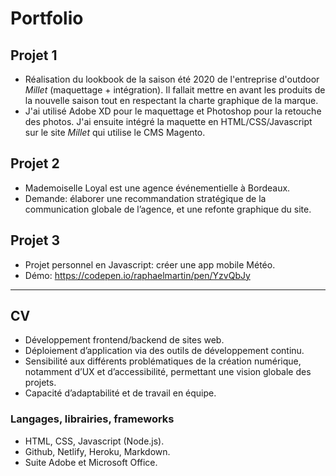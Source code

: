 # Portfolio

## Projet 1
* Réalisation du lookbook de la saison été 2020 de l'entreprise d'outdoor _Millet_ (maquettage + intégration). Il fallait mettre en avant les produits de la nouvelle saison tout en respectant la charte graphique de la marque.
* J'ai utilisé Adobe XD pour le maquettage et Photoshop pour la retouche des photos. J'ai ensuite intégré la maquette en HTML/CSS/Javascript sur le site _Millet_ qui utilise le CMS Magento.

## Projet 2
* Mademoiselle Loyal est une agence événementielle à Bordeaux.
* Demande: élaborer une recommandation stratégique de la communication globale de l’agence, et une refonte graphique du site.

## Projet 3
* Projet personnel en Javascript: créer une app mobile Météo.
* Démo: <https://codepen.io/raphaelmartin/pen/YzvQbJy>

---

## CV
* Développement frontend/backend de sites web.
* Déploiement d’application via des outils de développement continu.
* Sensibilité aux différents problématiques de la création numérique, notamment d’UX et d’accessibilité, permettant une vision globale des projets.
* Capacité d’adaptabilité et de travail en équipe.

### Langages, librairies, frameworks
* HTML, CSS, Javascript (Node.js).
* Github, Netlify, Heroku, Markdown.
* Suite Adobe et Microsoft Office.